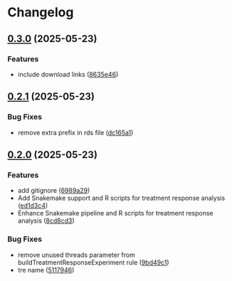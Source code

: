 # Changelog

## [0.3.0](https://github.com/BHKLAB-DataProcessing/gdsc-treatmentresponse-snakemake/compare/v0.2.1...v0.3.0) (2025-05-23)


### Features

* include download links ([8635e46](https://github.com/BHKLAB-DataProcessing/gdsc-treatmentresponse-snakemake/commit/8635e465377289674b3837f2a2b6a13a7a857e56))

## [0.2.1](https://github.com/BHKLAB-DataProcessing/gdsc-treatmentresponse-snakemake/compare/v0.2.0...v0.2.1) (2025-05-23)


### Bug Fixes

* remove extra prefix in rds file ([dc165a1](https://github.com/BHKLAB-DataProcessing/gdsc-treatmentresponse-snakemake/commit/dc165a1a9e587a4c1c92640614176fbd65a22225))

## [0.2.0](https://github.com/BHKLAB-DataProcessing/gdsc-treatmentresponse-snakemake/compare/v0.1.0...v0.2.0) (2025-05-23)


### Features

* add gitignore ([6989a29](https://github.com/BHKLAB-DataProcessing/gdsc-treatmentresponse-snakemake/commit/6989a29c8705254009ce5232f0d0330aaa0fbf93))
* Add Snakemake support and R scripts for treatment response analysis ([ed1d3c4](https://github.com/BHKLAB-DataProcessing/gdsc-treatmentresponse-snakemake/commit/ed1d3c4a12538f080b7e47ef18c2354623e33289))
* Enhance Snakemake pipeline and R scripts for treatment response analysis ([8cd8cd3](https://github.com/BHKLAB-DataProcessing/gdsc-treatmentresponse-snakemake/commit/8cd8cd3c922aaca426a64155de5e64739352fadf))


### Bug Fixes

* remove unused threads parameter from buildTreatmentResponseExperiment rule ([9bd49c1](https://github.com/BHKLAB-DataProcessing/gdsc-treatmentresponse-snakemake/commit/9bd49c1b92eb1a96cae04b789d12a194c9426983))
* tre name ([5117946](https://github.com/BHKLAB-DataProcessing/gdsc-treatmentresponse-snakemake/commit/511794653ad99eb6ef05c7d967675202221adcc2))
